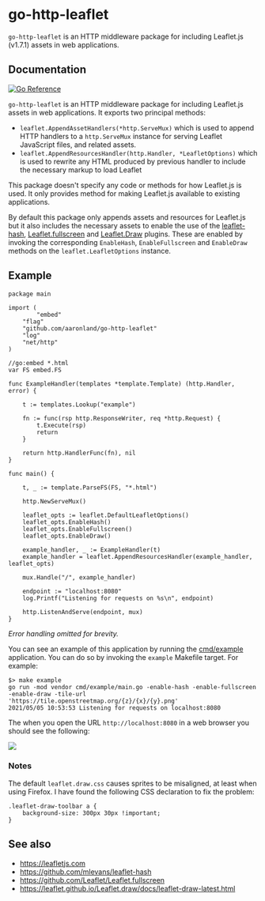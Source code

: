 # go-http-leaflet

`go-http-leaflet` is an HTTP middleware package for including Leaflet.js (v1.7.1) assets in web applications.

## Documentation

[![Go Reference](https://pkg.go.dev/badge/github.com/aaronland/go-http-leaflet.svg)](https://pkg.go.dev/github.com/aaronland/go-http-leaflet)

`go-http-leaflet` is an HTTP middleware package for including Leaflet.js assets in web applications. It exports two principal methods:

* `leaflet.AppendAssetHandlers(*http.ServeMux)` which is used to append HTTP handlers to a `http.ServeMux` instance for serving Leaflet JavaScript files, and related assets.
* `leaflet.AppendResourcesHandler(http.Handler, *LeafletOptions)` which is used to rewrite any HTML produced by previous handler to include the necessary markup to load Leaflet

This package doesn't specify any code or methods for how Leaflet.js is used. It only provides method for making Leaflet.js available to existing applications.

By default this package only appends assets and resources for Leaflet.js but it also includes the necessary assets to enable the use of the [leaflet-hash](https://github.com/mlevans/leaflet-hash), [Leaflet.fullscreen](https://github.com/Leaflet/Leaflet.fullscreen) and [Leaflet.Draw](https://leaflet.github.io/Leaflet.draw/docs/leaflet-draw-latest.html) plugins. These are enabled by invoking the corresponding `EnableHash`, `EnableFullscreen` and `EnableDraw` methods on the `leaflet.LeafletOptions` instance.

## Example

```
package main

import (
        "embed"
	"flag"
	"github.com/aaronland/go-http-leaflet"
	"log"
	"net/http"
)

//go:embed *.html
var FS embed.FS

func ExampleHandler(templates *template.Template) (http.Handler, error) {

	t := templates.Lookup("example")

	fn := func(rsp http.ResponseWriter, req *http.Request) {
		t.Execute(rsp)
		return
	}

	return http.HandlerFunc(fn), nil
}

func main() {

	t, _ := template.ParseFS(FS, "*.html")

	http.NewServeMux()

	leaflet_opts := leaflet.DefaultLeafletOptions()
	leaflet_opts.EnableHash()
	leaflet_opts.EnableFullscreen()
	leaflet_opts.EnableDraw()

	example_handler, _ := ExampleHandler(t)
	example_handler = leaflet.AppendResourcesHandler(example_handler, leaflet_opts)

	mux.Handle("/", example_handler)

	endpoint := "localhost:8080"
	log.Printf("Listening for requests on %s\n", endpoint)

	http.ListenAndServe(endpoint, mux)
}
```

_Error handling omitted for brevity._

You can see an example of this application by running the [cmd/example](cmd/example/main.go) application. You can do so by invoking the `example` Makefile target. For example:

```
$> make example
go run -mod vendor cmd/example/main.go -enable-hash -enable-fullscreen -enable-draw -tile-url 'https://tile.openstreetmap.org/{z}/{x}/{y}.png'
2021/05/05 10:53:53 Listening for requests on localhost:8080
```

The when you open the URL `http://localhost:8080` in a web browser you should see the following:

![](docs/images/go-http-leaflet-example.png)

### Notes

The default `leaflet.draw.css` causes sprites to be misaligned, at least when using Firefox. I have found the following CSS declaration to fix the problem:

```
.leaflet-draw-toolbar a {
	background-size: 300px 30px !important;
}
```

## See also

* https://leafletjs.com
* https://github.com/mlevans/leaflet-hash
* https://github.com/Leaflet/Leaflet.fullscreen
* https://leaflet.github.io/Leaflet.draw/docs/leaflet-draw-latest.html